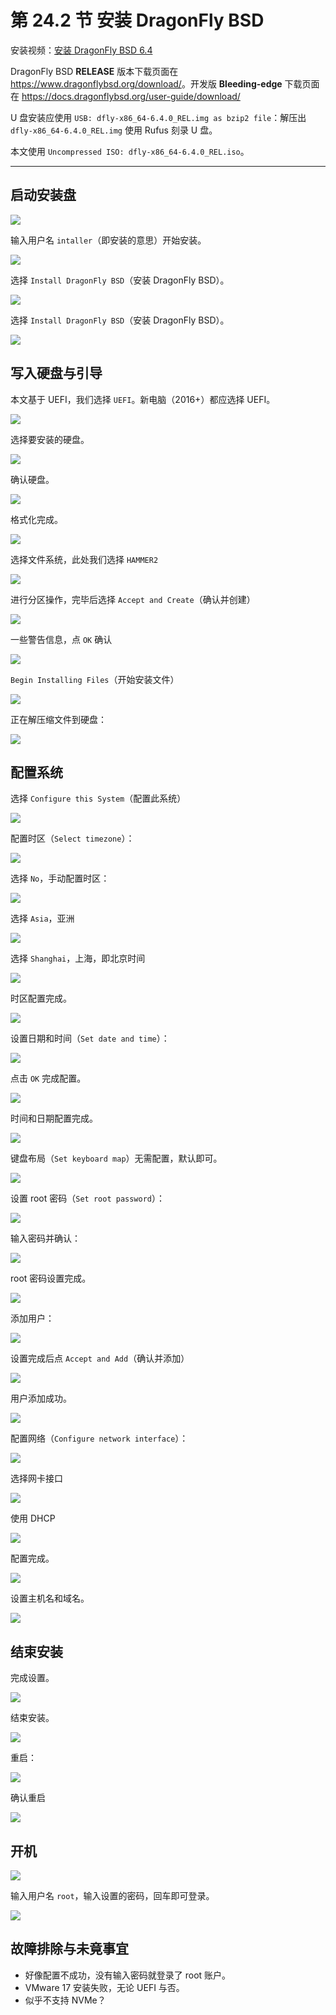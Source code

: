 # 第 24.2 节 安装 DragonFly BSD

安装视频：[安装 DragonFly BSD 6.4](https://www.bilibili.com/video/BV1BM41187pD/)

DragonFly BSD **RELEASE** 版本下载页面在 <https://www.dragonflybsd.org/download/>。开发版 **Bleeding-edge** 下载页面在 <https://docs.dragonflybsd.org/user-guide/download/>

U 盘安装应使用 `USB: dfly-x86_64-6.4.0_REL.img as bzip2 file`：解压出 `dfly-x86_64-6.4.0_REL.img` 使用 Rufus 刻录 U 盘。 

本文使用 `Uncompressed ISO: dfly-x86_64-6.4.0_REL.iso`。

---

## 启动安装盘

![](../.gitbook/assets/dragonflybsd1.png)  

输入用户名 `intaller`（即安装的意思）开始安装。

![](../.gitbook/assets/dragonflybsd2.png)  

选择 `Install DragonFly BSD`（安装 DragonFly BSD）。

![](../.gitbook/assets/dragonflybsd3.png)  

选择 `Install DragonFly BSD`（安装 DragonFly BSD）。

![](../.gitbook/assets/dragonflybsd4.png)  

## 写入硬盘与引导

本文基于 UEFI，我们选择 `UEFI`。新电脑（2016+）都应选择 UEFI。

![](../.gitbook/assets/dragonflybsd5.png)  

选择要安装的硬盘。

![](../.gitbook/assets/dragonflybsd6.png)  

确认硬盘。

![](../.gitbook/assets/dragonflybsd7.png)  

格式化完成。

![](../.gitbook/assets/dragonflybsd8.png)  

选择文件系统，此处我们选择 `HAMMER2`

![](../.gitbook/assets/dragonflybsd9.png)  

进行分区操作，完毕后选择 `Accept and Create`（确认并创建）

![](../.gitbook/assets/dragonflybsd10.png) 

一些警告信息，点 `OK` 确认

![](../.gitbook/assets/dragonflybsd11.png)  

`Begin Installing Files`（开始安装文件）

![](../.gitbook/assets/dragonflybsd12.png)  

正在解压缩文件到硬盘：

![](../.gitbook/assets/dragonflybsd13.png)

## 配置系统

选择 `Configure this System`（配置此系统）

![](../.gitbook/assets/dragonflybsd14.png)  

配置时区（`Select timezone`）：

![](../.gitbook/assets/dragonflybsd15.png)  

选择 `No`，手动配置时区：

![](../.gitbook/assets/dragonflybsd16.png)

选择 `Asia`，亚洲

![](../.gitbook/assets/dragonflybsd17.png)  

选择 `Shanghai`，上海，即北京时间

![](../.gitbook/assets/dragonflybsd18.png)  

时区配置完成。

![](../.gitbook/assets/dragonflybsd19.png)  

设置日期和时间（`Set date and time`）：

![](../.gitbook/assets/dragonflybsd20.png)  

点击 `OK` 完成配置。

![](../.gitbook/assets/dragonflybsd21.png) 

时间和日期配置完成。

![](../.gitbook/assets/dragonflybsd22.png)  

键盘布局（`Set keyboard map`）无需配置，默认即可。

![](../.gitbook/assets/dragonflybsd23.png)  

设置 root 密码（`Set root password`）：

![](../.gitbook/assets/dragonflybsd25.png)

输入密码并确认：

![](../.gitbook/assets/dragonflybsd26.png)  

root 密码设置完成。

![](../.gitbook/assets/dragonflybsd27.png) 

添加用户：

![](../.gitbook/assets/dragonflybsd28.png) 

设置完成后点 `Accept and Add`（确认并添加）

![](../.gitbook/assets/dragonflybsd29.png)  

用户添加成功。

![](../.gitbook/assets/dragonflybsd30.png) 

配置网络（`Configure network interface`）：

![](../.gitbook/assets/dragonflybsd31.png)  

选择网卡接口

![](../.gitbook/assets/dragonflybsd32.png)  

使用 DHCP

![](../.gitbook/assets/dragonflybsd33.png)  

配置完成。

![](../.gitbook/assets/dragonflybsd34.png)  

设置主机名和域名。

![](../.gitbook/assets/dragonflybsd35.png) 

## 结束安装

完成设置。

![](../.gitbook/assets/dragonflybsd36.png)  

结束安装。

![](../.gitbook/assets/dragonflybsd37.png) 

重启：

![](../.gitbook/assets/dragonflybsd38.png)  

确认重启

![](../.gitbook/assets/dragonflybsd39.png)  

## 开机

![](../.gitbook/assets/dragonflybsd40.png)  

输入用户名 `root`，输入设置的密码，回车即可登录。

![](../.gitbook/assets/dragonflybsd41.png)

## 故障排除与未竟事宜

- 好像配置不成功，没有输入密码就登录了 root 账户。
- VMware 17 安装失败，无论 UEFI 与否。
- 似乎不支持 NVMe？
